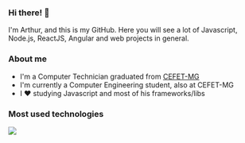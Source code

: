 ### Hi there! 👋
 I'm Arthur, and this is my GitHub. Here you will see a lot of Javascript, Node.js, ReactJS, Angular and web projects in general.

### About me
- I'm a Computer Technician graduated from [CEFET-MG](https://www.cefetmg.br/)
- I'm currently a Computer Engineering student, also at CEFET-MG
- I :heart: studying Javascript and most of his frameworks/libs

### Most used technologies
<a href="https://github.com/anuraghazra/github-readme-stats">
  <img align="center" src="https://github-readme-stats.vercel.app/api/top-langs/?username=ArthurSouzaC&show_icons=true&theme=dark&layout=compact" />
</a>
